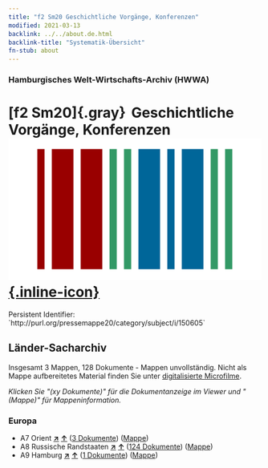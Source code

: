 ```yaml
---
title: "f2 Sm20 Geschichtliche Vorgänge, Konferenzen"
modified: 2021-03-13
backlink: ../../about.de.html
backlink-title: "Systematik-Übersicht"
fn-stub: about
---
```


### Hamburgisches Welt-Wirtschafts-Archiv (HWWA)

# [f2 Sm20]{.gray}&#8201; Geschichtliche Vorgänge, Konferenzen &#160; [![Wikidata](/images/Wikidata-logo.svg "Wikidata"){.inline-icon}](http://www.wikidata.org/entity/Q104699328)

<div class="hint">Persistent Identifier: `http://purl.org/pressemappe20/category/subject/i/150605`</div>







## Länder-Sacharchiv




Insgesamt 3 Mappen, 128 Dokumente - Mappen unvollständig.
Nicht als Mappe aufbereitetes Material finden Sie unter [digitalisierte Microfilme](/film/h1_sh.de.html).

_Klicken Sie "(xy Dokumente)" für die Dokumentanzeige im Viewer und "(Mappe)" für Mappeninformation._




### Europa

- A7 Orient [**&nearr;**](../../../geo/i/140902/about.de.html "Orient (alle Mappen)") [**&uarr;**](../../../geo/about.de.html#A7 "Ländersystematik") (<a href="https://pm20.zbw.eu/iiifview/folder/sh/140902,150605" title="über: Orient : Geschichtliche Vorgänge, Konferenzen" target="_blank">3 Dokumente</a>) ([Mappe](../../../../folder/sh/1409xx/140902/1506xx/150605/about.de.html))
- A8 Russische Randstaaten [**&nearr;**](../../../geo/i/140904/about.de.html "Russische Randstaaten (alle Mappen)") [**&uarr;**](../../../geo/about.de.html#A8 "Ländersystematik") (<a href="https://pm20.zbw.eu/iiifview/folder/sh/140904,150605" title="über: Russische Randstaaten : Geschichtliche Vorgänge, Konferenzen" target="_blank">124 Dokumente</a>) ([Mappe](../../../../folder/sh/1409xx/140904/1506xx/150605/about.de.html))
- A9 Hamburg [**&nearr;**](../../../geo/i/140905/about.de.html "Hamburg (alle Mappen)") [**&uarr;**](../../../geo/about.de.html#A9 "Ländersystematik") (<a href="https://pm20.zbw.eu/iiifview/folder/sh/140905,150605" title="über: Hamburg : Geschichtliche Vorgänge, Konferenzen" target="_blank">1 Dokumente</a>) ([Mappe](../../../../folder/sh/1409xx/140905/1506xx/150605/about.de.html))









